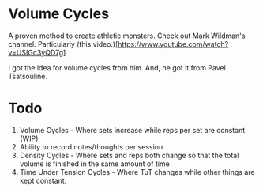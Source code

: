 # Volume Cycles
A proven method to create athletic monsters. Check out Mark Wildman's channel.
Particularly (this video.)[https://www.youtube.com/watch?v=USIGc3yQD7g]

I got the idea for volume cycles from him. And, he got it from Pavel Tsatsouline.


# Todo
1. Volume Cycles - Where sets increase while reps per set are constant (WIP)
2. Ability to record notes/thoughts per session
3. Density Cycles - Where sets and reps both change so that the total volume is finished in the same amount of time
4. Time Under Tension Cycles - Where TuT changes while other things are kept constant.
